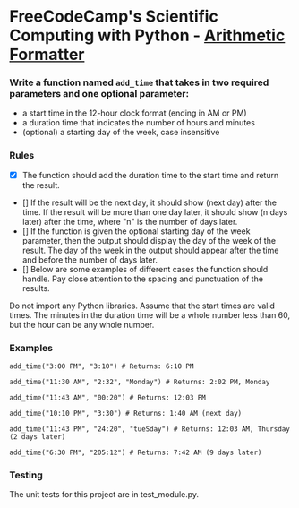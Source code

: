 # FreeCodeCamp's Scientific Computing with Python - [Arithmetic Formatter](https://www.freecodecamp.org/learn/scientific-computing-with-python/scientific-computing-with-python-projects/arithmetic-formatter)

### Write a function named `add_time` that takes in two required parameters and one optional parameter:
- a start time in the 12-hour clock format (ending in AM or PM)
- a duration time that indicates the number of hours and minutes
- (optional) a starting day of the week, case insensitive

### Rules
- [x] The function should add the duration time to the start time and return the result.
- [] If the result will be the next day, it should show (next day) after the time. If the result will be more than one day later, it should show (n days later) after the time, where "n" is the number of days later.
- [] If the function is given the optional starting day of the week parameter, then the output should display the day of the week of the result. The day of the week in the output should appear after the time and before the number of days later.
- [] Below are some examples of different cases the function should handle. Pay close attention to the spacing and punctuation of the results.

Do not import any Python libraries. Assume that the start times are valid times. The minutes in the duration time will be a whole number less than 60, but the hour can be any whole number.

### Examples
`add_time("3:00 PM", "3:10") # Returns: 6:10 PM`

`add_time("11:30 AM", "2:32", "Monday") # Returns: 2:02 PM, Monday`

`add_time("11:43 AM", "00:20") # Returns: 12:03 PM`

`add_time("10:10 PM", "3:30") # Returns: 1:40 AM (next day)`

`add_time("11:43 PM", "24:20", "tueSday") # Returns: 12:03 AM, Thursday (2 days later)`

`add_time("6:30 PM", "205:12") # Returns: 7:42 AM (9 days later)`

### Testing
The unit tests for this project are in test_module.py.
